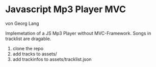 Javascript Mp3 Player MVC
===============
von Georg Lang

Implemetation of a JS Mp3 Player without MVC-Framework.
Songs in tracklist are dragable.


1. clone the repo
2. add tracks to assets/
3. add trackinfos to assets/tracklist.json